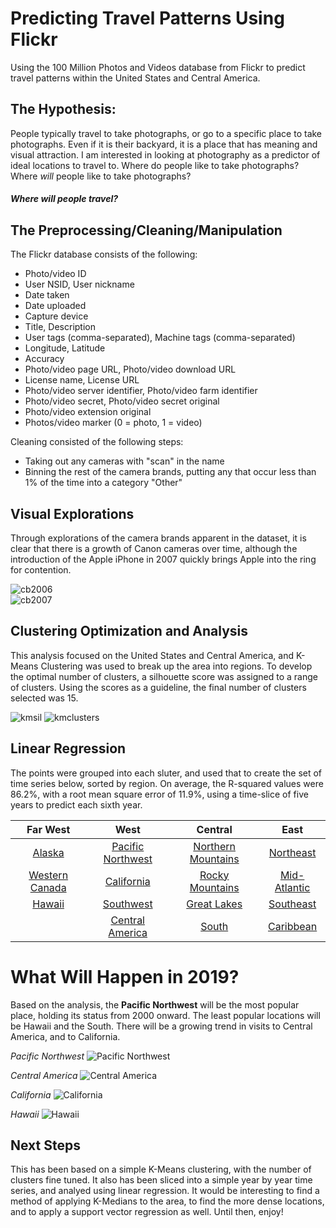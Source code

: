 [cb2004]: /images/camerabrands2004.jpg
[cb2005]: /images/camerabrands2005.jpg
[cb2006]: /images/camerabrands2006.jpg
[cb2007]: /images/camerabrands2007.jpg
[cb2008]: /images/camerabrands2008.jpg
[cb2009]: /images/camerabrands2009.jpg
[cb2010]: /images/camerabrands2010.jpg
[cb2011]: /images/camerabrands2011.jpg
[cb2012]: /images/camerabrands2012.jpg
[cb2013]: /images/camerabrands2013.jpg
[cb2014]: /images/camerabrands2014.jpg

[us]: /images/us.jpg
[kmclusters]: /images/kmeans_15clusters.jpg
[kmcenters]: /images/kmeans_15clustercenters.jpg
[kmsil]: /images/kmeans_silhouette.jpg

[cl2000]: /images/clusters_2000color.jpg
[cl2001]: /images/clusters_2001color.jpg
[cl2002]: /images/clusters_2002color.jpg
[cl2003]: /images/clusters_2003color.jpg
[cl2004]: /images/clusters_2004color.jpg
[cl2005]: /images/clusters_2005color.jpg
[cl2006]: /images/clusters_2006color.jpg
[cl2007]: /images/clusters_2007color.jpg
[cl2008]: /images/clusters_2008color.jpg
[cl2009]: /images/clusters_2009color.jpg
[cl2010]: /images/clusters_2010color.jpg
[cl2011]: /images/clusters_2011color.jpg
[cl2012]: /images/clusters_2012color.jpg
[cl2013]: /images/clusters_2013color.jpg
[cl2014]: /images/clusters_2014color.jpg

[Pacific Northwest]: /images/prediction_cluster0.jpg
[Mid-Atlantic]: /images/prediction_cluster1.jpg
[Hawaii]: /images/prediction_cluster2.jpg
[South]: /images/prediction_cluster3.jpg
[Alaska]: /images/prediction_cluster4.jpg
[Southwest]: /images/prediction_cluster5.jpg
[Central America]: /images/prediction_cluster6.jpg
[Northern Mountains]: /images/prediction_cluster7.jpg
[Great Lakes]: /images/prediction_cluster8.jpg
[Southeast]: /images/prediction_cluster9.jpg
[California]: /images/prediction_cluster10.jpg
[Northeast]: /images/prediction_cluster11.jpg
[Caribbean]: /images/prediction_cluster12.jpg
[Rocky Mountains]: /images/prediction_cluster13.jpg
[Western Canada]: /images/prediction_cluster14.jpg


# Predicting Travel Patterns Using Flickr
Using the 100 Million Photos and Videos database from Flickr to predict travel patterns within the United States and Central America.

## The Hypothesis:

People typically travel to take photographs, or go to a specific place to take photographs. Even if it is their backyard, it is a place that has meaning and visual attraction. I am interested in looking at photography as a predictor of ideal locations to travel to. Where do people like to take photographs? Where _will_ people like to take photographs?

#### *Where will people travel?*



## The Preprocessing/Cleaning/Manipulation

The Flickr database consists of the following: 

- Photo/video ID
- User NSID, User nickname
- Date taken
- Date uploaded
- Capture device
- Title, Description
- User tags (comma-separated), Machine tags (comma-separated)
- Longitude, Latitude
- Accuracy
- Photo/video page URL, Photo/video download URL
- License name, License URL
- Photo/video server identifier, Photo/video farm identifier
- Photo/video secret, Photo/video secret original
- Photo/video extension original
- Photos/video marker (0 = photo, 1 = video)

Cleaning consisted of the following steps:
- Taking out any cameras with "scan" in the name
- Binning the rest of the camera brands, putting any that occur less than 1% of the time into a category "Other"


## Visual Explorations

Through explorations of the camera brands apparent in the dataset, it is clear that there is a growth of Canon cameras over time, although the introduction of the Apple iPhone in 2007 quickly brings Apple into the ring for contention. 

![cb2006]                         
![cb2007]


## Clustering Optimization and Analysis

This analysis focused on the United States and Central America, and K-Means Clustering was used to break up the area into regions. To develop the optimal number of clusters, a silhouette score was assigned to a range of clusters. Using the scores as a guideline, the final number of clusters selected was 15. 

![kmsil]
![kmclusters]


## Linear Regression

The points were grouped into each sluter, and used that to create the set of time series below, sorted by region. On average, the R-squared values were 86.2%, with a root mean square error of 11.9%, using a time-slice of five years to predict each sixth year. 


Far West              |West                   | Central              | East                
:--------------------:|:---------------------:|:--------------------:|:--------------------:
[Alaska]              |[Pacific Northwest]    |[Northern Mountains]  |[Northeast]
[Western Canada]      |[California]           |[Rocky Mountains]     |[Mid-Atlantic]
[Hawaii]              |[Southwest]            |[Great Lakes]         |[Southeast]
                      |[Central America]	  |[South]               |[Caribbean]




# What Will Happen in 2019?

Based on the analysis, the __Pacific Northwest__ will be the most popular place, holding its status from 2000 onward. The least popular locations will be Hawaii and the South. There will be a growing trend in visits to Central America, and to California.

_Pacific Northwest_
![Pacific Northwest]

_Central America_
![Central America]

_California_
![California]

_Hawaii_
![Hawaii]


## Next Steps

This has been based on a simple K-Means clustering, with the number of clusters fine tuned. It also has been sliced into a simple year by year time series, and analyed using linear regression. It would be interesting to find a method of applying K-Medians to the area, to find the more dense locations, and to apply a support vector regression as well. Until then, enjoy!